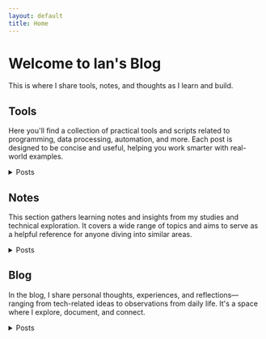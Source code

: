 ```yaml
---
layout: default
title: Home
---
```


# Welcome to Ian's Blog
This is where I share tools, notes, and thoughts as I learn and build.

## Tools
Here you'll find a collection of practical tools and scripts related to programming, data processing, automation, and more. Each post is designed to be concise and useful, helping you work smarter with real-world examples.
<details>
  <summary>Posts</summary>
  <ul>
    <li>  
      <details>
        <summary>Python Code</summary>
        <ul>
          <li><a href="/en/tools/python_code/find_large_file">find_large_file</a></li>
          <li><a href="https://github.com/Liuian/pages-blog/tree/main/en/tools/python_code/merge_jpgs_pdfs">merge_jpgs_pdfs</a></li>
          <li><a href="https://github.com/Liuian/pages-blog/tree/main/en/tools/python_code/paysdesfees">paysdesfees</a></li>
          <li><a href="https://github.com/Liuian/pages-blog/tree/main/en/tools/python_code/whisper_audio_to_txt">whisper_audio_to_txt</a></li>
        </ul>
      </details>
    </li>  
    <li><a href="/Pages_Blog/en/tools/autohotkey">autohotkey</a> - Tips and scripts for using AutoHotkey to automate Windows workflows, including hotkeys and UI manipulation.</li>
    <li><a href="https://liuian.github.io/pages-blog/en/tools/docker">docker</a> - A basic introduction to Docker, helping you build and manage containerized applications.</li>
    <li><a href="https://liuian.github.io/pages-blog/en/tools/excel">excel</a> - Handy Excel VBA scripts for automating repetitive tasks and improving productivity.</li>
    <li><a href="https://liuian.github.io/pages-blog/en/tools/flowchart">flowchart</a> - Flowchart examples to help visualize programming logic and processes.</li>
    <li><a href="https://liuian.github.io/pages-blog/en/tools/gis_qgis_overpass">gis_qgis_overpass</a> - Tips for using QGIS and Overpass Turbo in geographic data processing and analysis.</li>
    <li><a href="https://liuian.github.io/pages-blog/en/tools/git">git</a> - A guide to basic Git commands and usage for effective version control.</li>
    <li><a href="https://liuian.github.io/pages-blog/en/tools/github_pages">github pages</a> - How to deploy static websites using GitHub Pages, including auto-generating a homepage from README.md.</li>
    <li><a href="https://liuian.github.io/pages-blog/en/tools/google_drive_desktop">google drive desktop</a> - Tips for using Google Drive desktop app and configuring sync settings.</li>
    <li><a href="https://liuian.github.io/pages-blog/en/tools/linux">linux</a> - Common Linux commands and usage tips for improving efficiency in daily work.</li>
    <li><a href="https://liuian.github.io/pages-blog/en/tools/markdown">markdown</a> - Markdown syntax and advanced techniques for writing well-formatted documents.</li>
    <li><a href="https://liuian.github.io/pages-blog/en/tools/marp">marp</a> - How to use Marp to convert Markdown into presentation slides.</li>
    <li><a href="https://liuian.github.io/pages-blog/en/tools/miniconda">miniconda</a> - Install and manage lightweight Python environments with Miniconda.</li>
    <li><a href="https://liuian.github.io/pages-blog/en/tools/notes">notes</a> - A collection of technical notes and learning reflections across multiple topics.</li>
    <li><a href="https://liuian.github.io/pages-blog/en/tools/python">python</a> - Exploring Python variable behavior and data passing in functions.</li>
    <li><a href="https://liuian.github.io/pages-blog/en/tools/redmine">redmine</a> - A quick guide to Redmine usage for project management and issue tracking.</li>
    <li><a href="https://liuian.github.io/pages-blog/en/tools/vscode">vscode</a> - Useful tips and extensions for boosting development efficiency in Visual Studio Code.</li>
    <li><a href="https://liuian.github.io/pages-blog/en/tools/whisper_audio_to_txt">whisper_audio_to_txt</a> - Using OpenAI’s Whisper model to transcribe audio into text.</li>
    <li><a href="https://liuian.github.io/pages-blog/en/tools/wins">wins</a> - Windows usage tips including virtualization settings and WSL installation guide.</li>
  </ul>
</details>

## Notes
This section gathers learning notes and insights from my studies and technical exploration. It covers a wide range of topics and aims to serve as a helpful reference for anyone diving into similar areas.
<details>
  <summary>Posts</summary>
  <ul>
    <li><a href="https://liuian.github.io/pages-blog/en/notes/neetcode/overview">Leetcode/Needcode Practice</a> - My practice note about Leetcode/Neetcode.</li>
    <li><a href="https://liuian.github.io/pages-blog/en/notes/depth_first_search_in_python">depth_first_search_in_python</a> - How to implement DFS in Python and apply it to graph data structures.</li>
    <li><a href="https://liuian.github.io/pages-blog/en/notes/time_complexity">time_complexity</a> - An overview of time complexity concepts for evaluating algorithm efficiency.</li>
  </ul>
</details>

## Blog
In the blog, I share personal thoughts, experiences, and reflections—ranging from tech-related ideas to observations from daily life. It's a space where I explore, document, and connect.
<details>
  <summary>Posts</summary>
  <ul>
    <li><a href="https://liuian.github.io/pages-blog/en/blog/sleep-1">Sleep 1</a> - Reflections on the importance of sleep and personal experiences with improving sleep quality.</li>
    <li><a href="https://liuian.github.io/pages-blog/en/blog/sleep-2">Sleep 2</a> - A continuation exploring sleep habits and their impact on daily life.</li>
    <li><a href="https://liuian.github.io/pages-blog/en/blog/sleep-3">Sleep 3</a> - Final thoughts and practical advice from the sleep series.</li>
  </ul>
</details>
